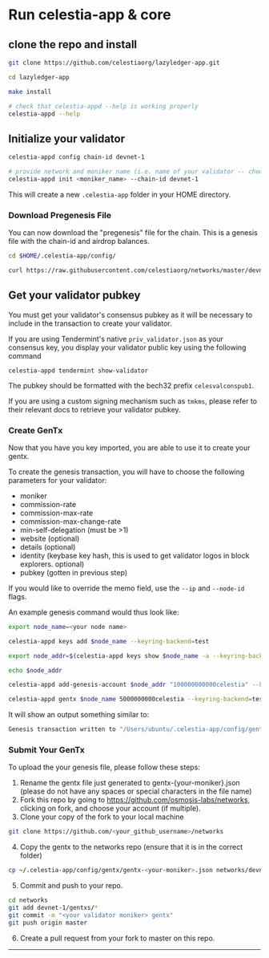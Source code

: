 # Run celestia-app & core

## clone the repo and install
```sh
git clone https://github.com/celestiaorg/lazyledger-app.git

cd lazyledger-app 

make install

# check that celestia-appd --help is working properly
celestia-appd --help
```

## Initialize your validator

```sh
celestia-appd config chain-id devnet-1

# provide network and moniker name (i.e. name of your validator -- choose any name!)
celestia-appd init <moniker_name> --chain-id devnet-1
```
This will create a new `.celestia-app` folder in your HOME directory.

### Download Pregenesis File

You can now download the "pregenesis" file for the chain.  This is a genesis file with the chain-id and airdrop balances.

```sh
cd $HOME/.celestia-app/config/

curl https://raw.githubusercontent.com/celestiaorg/networks/master/devnet-1/pregenesis.json > $HOME/.celestia-app/config/genesis.json
```


## Get your validator pubkey 

You must get your validator's consensus pubkey as it will be necessary to include in the transaction to create your validator.

If you are using Tendermint's native `priv_validator.json` as your consensus key, you display your validator public key using the following command

```
celestia-appd tendermint show-validator
```

The pubkey should be formatted with the bech32 prefix `celesvalconspub1`.

If you are using a custom signing mechanism such as `tmkms`, please refer to their relevant docs to retrieve your validator pubkey.


### Create GenTx

Now that you have you key imported, you are able to use it to create your gentx.

To create the genesis transaction, you will have to choose the following parameters for your validator:

- moniker
- commission-rate
- commission-max-rate
- commission-max-change-rate
- min-self-delegation (must be >1)
- website (optional)
- details (optional)
- identity (keybase key hash, this is used to get validator logos in block explorers. optional)
- pubkey (gotten in previous step)

If you would like to override the memo field, use the `--ip` and `--node-id` flags.

An example genesis command would thus look like:

```sh
export node_name=<your node name>

celestia-appd keys add $node_name --keyring-backend=test

export node_addr=$(celestia-appd keys show $node_name -a --keyring-backend test)

echo $node_addr

celestia-appd add-genesis-account $node_addr "100000000000celestia" --keyring-backend test

celestia-appd gentx $node_name 5000000000celestia --keyring-backend=test --chain-id devnet-1
```

It will show an output something similar to:

```sh
Genesis transaction written to "/Users/ubuntu/.celestia-app/config/gentx/gentx-eb3b1768d00e66ef83acb1eee59e1d3a35cf76fc.json"
```

### Submit Your GenTx

To upload the your genesis file, please follow these steps:

1. Rename the gentx file just generated to gentx-{your-moniker}.json (please do not have any spaces or special characters in the file name)
2. Fork this repo by going to https://github.com/osmosis-labs/networks, clicking on fork, and choose your account (if multiple).
3. Clone your copy of the fork to your local machine
```sh
git clone https://github.com/<your_github_username>/networks
```
4. Copy the gentx to the networks repo (ensure that it is in the correct folder)

```sh
cp ~/.celestia-app/config/gentx/gentx-<your-moniker>.json networks/devnet-1/gentxs/
```

5. Commit and push to your repo.
 
```sh
cd networks
git add devnet-1/gentxs/*
git commit -m "<your validator moniker> gentx"
git push origin master
```

6. Create a pull request from your fork to master on this repo.

---
